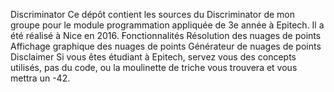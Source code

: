 Discriminator
Ce dépôt contient les sources du Discriminator de mon groupe pour le module programmation appliquée de 3e année à Epitech. Il a été réalisé à Nice en 2016.
Fonctionnalités
Résolution des nuages de points
Affichage graphique des nuages de points
Générateur de nuages de points
Disclaimer
Si vous êtes étudiant à Epitech, servez vous des concepts utilisés, pas du code, ou la moulinette de triche vous trouvera et vous mettra un -42.
